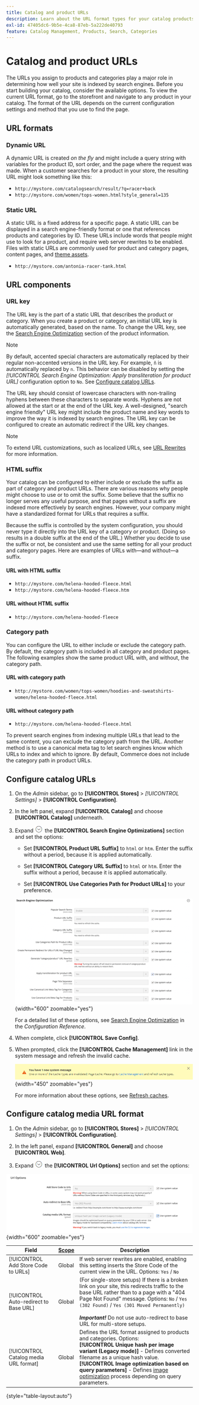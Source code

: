 ```yaml
---
title: Catalog and product URLs
description: Learn about the URL format types for your catalog products, and how to configure them.
exl-id: 47405dc6-9b5e-4ca8-87eb-5a222de40793
feature: Catalog Management, Products, Search, Categories
---
```

# Catalog and product URLs

The URLs you assign to products and categories play a major role in determining how well your site is indexed by search engines. Before you start building your catalog, consider the available options. To view the current URL format, go to the storefront and navigate to any product in your catalog. The format of the URL depends on the current configuration settings and method that you use to find the page.

## URL formats

### Dynamic URL

A dynamic URL is created _on the fly_ and might include a query string with variables for the product ID, sort order, and the page where the request was made. When a customer searches for a product in your store, the resulting URL might look something like this:

- `http://mystore.com/catalogsearch/result/?q=racer+back`
- `http://mystore.com/women/tops-women.html?style_general=135`

### Static URL

A static URL is a fixed address for a specific page. A static URL can be displayed in a search engine-friendly format or one that references products and categories by ID. These URLs include words that people might use to look for a product, and require web server rewrites to be enabled. Files with static URLs are commonly used for product and category pages, content pages, and [theme assets](../content-design/theme-assets.md).

- `http://mystore.com/antonia-racer-tank.html`

## URL components

### URL key

The URL key is the part of a static URL that describes the product or category. When you create a product or category, an initial URL key is automatically generated, based on the name. To change the URL key, see the [Search Engine Optimization](product-search-engine-optimization.md) section of the product information.

>[!NOTE]
>
>By default, accented special characters are automatically replaced by their regular non-accented versions in the URL key. For example, `ñ` is automatically replaced by `n`. This behavior can be disabled by setting the _[!UICONTROL Search Engine Optimization: Apply transliteration for product URL]_ configuration option to `No`. See [Configure catalog URLs](#configure-catalog-urls).

The URL key should consist of lowercase characters with non-trailing hyphens between these characters to separate words. Hyphens are not allowed at the start or at the end of the URL key. A well-designed, "search engine friendly" URL key might include the product name and key words to improve the way it is indexed by search engines. The URL key can be configured to create an automatic redirect if the URL key changes.

>[!NOTE]
>
>To extend URL customizations, such as localized URLs, see [URL Rewrites](../merchandising-promotions/url-rewrite.md) for more information.

### HTML suffix

Your catalog can be configured to either include or exclude the suffix as part of category and product URLs. There are various reasons why people might choose to use or to omit the suffix. Some believe that the suffix no longer serves any useful purpose, and that pages without a suffix are indexed more effectively by search engines. However, your company might have a standardized format for URLs that requires a suffix.

Because the suffix is controlled by the system configuration, you should never type it directly into the URL key of a category or product. (Doing so results in a double suffix at the end of the URL.) Whether you decide to use the suffix or not, be consistent and use the same setting for all your product and category pages. Here are examples of URLs with—and without—a suffix.

#### URL with HTML suffix

- `http://mystore.com/helena-hooded-fleece.html`
- `http://mystore.com/helena-hooded-fleece.htm`

#### URL without HTML suffix

- `http://mystore.com/helena-hooded-fleece`

### Category path

You can configure the URL to either include or exclude the category path. By default, the category path is included in all category and product pages. The following examples show the same product URL with, and without, the category path.

#### URL with category path

- `http://mystore.com/women/tops-women/hoodies-and-sweatshirts-women/helena-hooded-fleece.html`

#### URL without category path

- `http://mystore.com/helena-hooded-fleece.html`

To prevent search engines from indexing multiple URLs that lead to the same content, you can exclude the category path from the URL. Another method is to use a canonical meta tag to let search engines know which URLs to index and which to ignore. By default, Commerce does not include the category path in product URLs.

## Configure catalog URLs

1. On the _Admin_ sidebar, go to **[!UICONTROL Stores]** > _[!UICONTROL Settings]_ > **[!UICONTROL Configuration]**.

1. In the left panel, expand **[!UICONTROL Catalog]** and choose **[!UICONTROL Catalog]** underneath.

1. Expand ![Expansion selector](../assets/icon-display-expand.png) the **[!UICONTROL Search Engine Optimizations]** section and set the options:

   - Set **[!UICONTROL Product URL Suffix]** to `html` or `htm`. Enter the suffix without a period, because it is applied automatically.

   - Set **[!UICONTROL Category URL Suffix]** to `html` or `htm`. Enter the suffix without a period, because it is applied automatically.

   - Set **[!UICONTROL Use Categories Path for Product URLs]** to your preference.

   ![Search Engine Optimization](../configuration-reference/catalog/assets/catalog-search-engine-optimization.png){width="600" zoomable="yes"}
   
   For a detailed list of these options, see [Search Engine Optimization](../configuration-reference/catalog/catalog.md#search-engine-optimization) in the _Configuration  Reference_.

1. When complete, click **[!UICONTROL Save Config]**.

1. When prompted, click the **[!UICONTROL Cache Management]** link in the system message and refresh the invalid cache.

   ![Refresh Cache](./assets/msg-cache-management.png){width="450" zoomable="yes"}
   
   For more information about these options, see [Refresh caches](../systems/cache-management.md#refresh-specific-caches).

## Configure catalog media URL format

1. On the _Admin_ sidebar, go to **[!UICONTROL Stores]** > _[!UICONTROL Settings]_ > **[!UICONTROL Configuration]**.

1. In the left panel, expand **[!UICONTROL General]** and choose **[!UICONTROL Web]**.

1. Expand ![Expansion selector](../assets/icon-display-expand.png) the **[!UICONTROL Url Options]** section and set the options:

![Web > General Options](../configuration-reference/general/assets/web-url-options.png){width="600" zoomable="yes"}

|Field|[Scope](../getting-started/websites-stores-views.md#scope-settings)|Description|
|--- |--- |--- |
|[!UICONTROL Add Store Code to URLs]|Global|If web server rewrites are enabled, enabling this setting inserts the Store Code of the current view in the URL. Options: `Yes` / `No`|
|[!UICONTROL Auto-redirect to Base URL]|Global|(For single-store setups) If there is a broken link on your site, this redirects traffic to the base URL rather than to a page with a "404 Page Not Found" message. Options: `No` / `Yes (302 Found)` / `Yes (301 Moved Permanently)` <br /><br />**_Important!_** Do not use auto-redirect to base URL for multi-store setups.|
|[!UICONTROL Catalog media URL format]|Global|Defines the URL format assigned to products and categories. Options: <br />**[!UICONTROL Unique hash per image variant (Legacy mode)]** - Defines converted filename as a unique hash value.<br />**[!UICONTROL Image optimization based on query parameters]** - Defines [image optimization](../content-design/media-gallery-image-optimization.md) process depending on query parameters.|

{style="table-layout:auto"}
